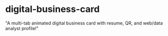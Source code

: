 # digital-business-card
"A multi-tab animated digital business card with resume, QR, and web/data analyst profile!"
